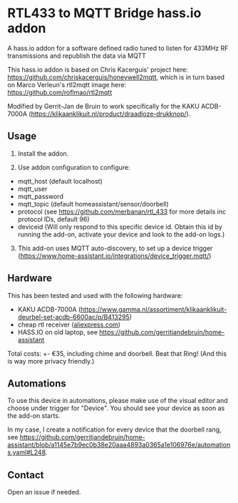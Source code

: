 # RTL433 to MQTT Bridge hass.io addon
A hass.io addon for a software defined radio tuned to listen for 433MHz RF transmissions and republish the data via MQTT

This hass.io addon is based on Chris Kacerguis' project here: https://github.com/chriskacerguis/honeywell2mqtt,
which is in turn based on Marco Verleun's rtl2mqtt image here: https://github.com/roflmao/rtl2mqtt

Modified by Gerrit-Jan de Bruin to work specifically for the KAKU ACDB-7000A (https://klikaanklikuit.nl/product/draadloze-drukknop/).

## Usage

1) Install the addon.

2) Use addon configuration to configure:
- mqtt_host (default localhost)
- mqtt_user
- mqtt_password
- mqtt_topic (default homeassistant/sensor/doorbell)
- protocol (see https://github.com/merbanan/rtl_433 for more details inc protocol IDs, default 96)
- deviceid (Will only respond to this specific device id. Obtain this id by running the add-on, activate your device and look to the add-on logs.)

3) This add-on uses MQTT auto-discovery, to set up a device trigger (https://www.home-assistant.io/integrations/device_trigger.mqtt/)

## Hardware

This has been tested and used with the following hardware:
- KAKU ACDB-7000A (https://www.gamma.nl/assortiment/klikaanklikuit-deurbel-set-acdb-6600ac/p/B413295)  
- cheap rtl receiver ([aliexpress.com](https://aliexpress.com/item/32476877972.html))
- HASS.IO on old laptop, see https://github.com/gerritjandebruin/home-assistant

Total costs: +- €35, including chime and doorbell.
Beat that Ring! (And this is way more privacy friendly.)

## Automations
To use this device in automations, please make use of the visual editor and choose under trigger for "Device".
You should see your device as soon as the add-on starts.

In my case, I create a notification for every device that the doorbell rang, see https://github.com/gerritjandebruin/home-assistant/blob/a1145e7b9ec0b38e20aaa4893a0365a1e106976e/automations.yaml#L248.

## Contact
Open an issue if needed.